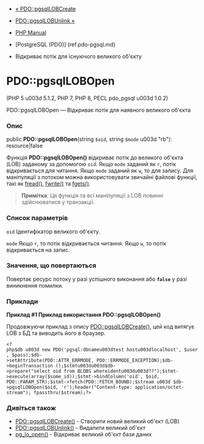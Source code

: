 - [« PDO::pgsqlLOBCreate](pdo.pgsqllobcreate.md)
- [PDO::pgsqlLOBUnlink »](pdo.pgsqllobunlink.md)

- [PHP Manual](index.md)
- [PostgreSQL (PDO)] (ref.pdo-pgsql.md)
- Відкриває потік для існуючого великого об'єкту

# PDO::pgsqlLOBOpen

(PHP 5 u003d 5.1.2, PHP 7, PHP 8, PECL pdo_pgsql u003d 1.0.2)

PDO::pgsqlLOBOpen — Відкриває потік для наявного великого об'єкта

### Опис

public **PDO::pgsqlLOBOpen**(string `$oid`, string `$mode` u003d "rb"):
resource\|false

Функція **PDO::pgsqlLOBOpen()** відкриває потік до великого об'єкта (LOB)
заданому за допомогою `oid`. Якщо `mode` заданий як `r`, потік відкривається
для читання. Якщо `mode` заданий як `w`, то для запису. Для маніпуляції з
потоком можна використовувати звичайні файлові функції, такі як
[fread()](function.fread.md), [fwrite()](function.fwrite.md) та
[fgets()](function.fgets.md).

> **Примітка**: Ця функція та всі маніпуляції з LOB повинні здійснюватися
> у транзакції.

### Список параметрів

`oid`
Ідентифікатор великого об'єкту.

`mode`
Якщо `r`, то потік відкривається читання. Якщо `w`, то потік відкривається
на запис.

### Значення, що повертаються

Повертає ресурс потоку у разі успішного виконання або **`false`**
у разі виникнення помилки.

### Приклади

**Приклад #1 Приклад використання **PDO::pgsqlLOBOpen()****

Продовжуючи приклад з опису
[PDO::pgsqlLOBCreate()](pdo.pgsqllobcreate.md), цей код витягує LOB
з БД та виводить його в браузер.

` <?php$db u003d new PDO('pgsql:dbnameu003dtest hostu003dlocalhost', $user, $pass);$db->setAttribute(PDO::ATTR_ERRMODE, PDO::ERRMODE_EXCEPTION);$db->beginTransaction ();$stmtu003du003d$db->prepare("select oid from BLOBS whereidentu003du003d??");$stmt->execute(array($some_id));$stmt->bindColumn('oid', $oid, PDO::PARAM_STR);$stmt->fetch(PDO::FETCH_BOUND);$stream u003d $db->pgsqlLOBOpen($oid, 'r');header("Content-type: application/octet-stream"); fpassthru($stream);?> `

### Дивіться також

- [PDO::pgsqlLOBCreate()](pdo.pgsqllobcreate.md) - Створити новий
великий об'єкт (LOB)
- [PDO::pgsqlLOBUnlink()](pdo.pgsqllobunlink.md) - Видалити великий
об'єкт
- [pg_lo_open()](function.pg-lo-open.md) - Відкриває великий об'єкт
бази даних
